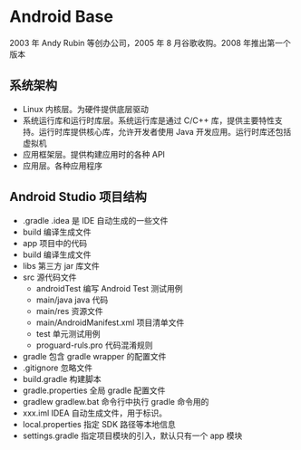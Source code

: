 # Android Base

2003 年 Andy Rubin 等创办公司，2005 年 8 月谷歌收购。2008 年推出第一个版本

## 系统架构

- Linux 内核层。为硬件提供底层驱动
- 系统运行库和运行时库层。系统运行库是通过 C/C++ 库，提供主要特性支持。运行时库提供核心库，允许开发者使用 Java 开发应用。运行时库还包括虚拟机
- 应用框架层。提供构建应用时的各种 API
- 应用层。各种应用程序

## Android Studio 项目结构

- .gradle .idea 是 IDE 自动生成的一些文件
- build 编译生成文件
- app 项目中的代码
- build 编译生成文件
- libs 第三方 jar 库文件
- src 源代码文件
  - androidTest 编写 Android Test 测试用例
  - main/java java 代码
  - main/res 资源文件
  - main/AndroidManifest.xml 项目清单文件
  - test 单元测试用例
  - proguard-ruls.pro 代码混淆规则
- gradle 包含 gradle wrapper 的配置文件
- .gitignore 忽略文件
- build.gradle 构建脚本
- gradle.properties 全局 gradle 配置文件
- gradlew gradlew.bat 命令行中执行 gradle 命令用的
- xxx.iml IDEA 自动生成文件，用于标识。
- local.properties 指定 SDK 路径等本地信息
- settings.gradle 指定项目模块的引入，默认只有一个 app 模块
